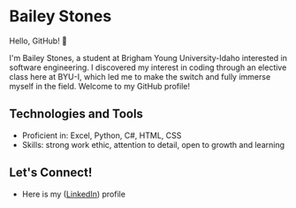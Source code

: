 # Bailey Stones

Hello, GitHub! 👋

I'm Bailey Stones, a student at Brigham Young University-Idaho interested in software engineering. I discovered my interest in coding through an elective class here at BYU-I, which led me to make the switch and fully immerse myself in the field. Welcome to my GitHub profile!

## Technologies and Tools

- Proficient in: Excel, Python, C#, HTML, CSS
- Skills: strong work ethic, attention to detail, open to growth and learning

## Let's Connect!

- Here is my ([LinkedIn](https://www.linkedin.com/in/bailey-stones/)) profile
